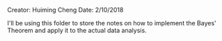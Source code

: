 Creator: Huiming Cheng
Date: 2/10/2018

I'll be using this folder to store the notes on how to implement the Bayes' Theorem
and apply it to the actual data analysis.
